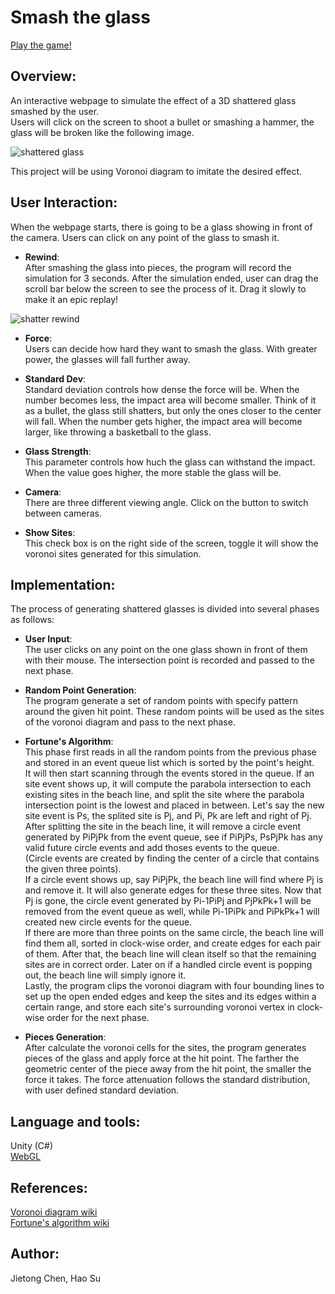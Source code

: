 # Smash the glass
[Play the game!](https://cjt-jackton.github.io/SmashTheGlass/)


## Overview:  
An interactive webpage to simulate the effect of a 3D shattered glass smashed by the user.  
Users will click on the screen to shoot a bullet or smashing a hammer, the glass will be broken like the following image.  
 
![shattered glass](https://drive.google.com/uc?export=view&id=1AE1TbY4XXa9fRjafJO_FuoPKG0kYE0gw)

This project will be using Voronoi diagram to imitate the desired effect.  

## User Interaction:  
When the webpage starts, there is going to be a glass showing in front of the camera. Users can click on any point of the glass to smash it.

- **Rewind**:  
After smashing the glass into pieces, the program will record the simulation for 3 seconds. After the simulation ended, user can drag the scroll bar below the screen to see the process of it. Drag it slowly to make it an epic replay!

![shatter rewind](https://drive.google.com/uc?export=view&id=1-unrMa9HZAYlKRz8h0O7FYPQ3JagxbJ3)

- **Force**:  
Users can decide how hard they want to smash the glass. With greater power, the glasses will fall further away.

- **Standard Dev**:  
Standard deviation controls how dense the force will be. When the number becomes less, the impact area will become smaller. Think of it as a bullet, the glass still shatters, but only the ones closer to the center will fall. When the number gets higher, the impact area will become larger, like throwing a basketball to the glass.

- **Glass Strength**:  
This parameter controls how huch the glass can withstand the impact. When the value goes higher, the more stable the glass will be.

- **Camera**:  
There are three different viewing angle. Click on the button to switch between cameras.

- **Show Sites**:  
This check box is on the right side of the screen, toggle it will show the voronoi sites generated for this simulation.

## Implementation:
The process of generating shattered glasses is divided into several phases as follows: 

- **User Input**:  
  The user clicks on any point on the one glass shown in front of them with their mouse. The intersection point is recorded and passed to the next phase.

- **Random Point Generation**:  
  The program generate a set of random points with specify pattern around the given hit point. These random points will be used as the sites of the voronoi diagram and pass to the next phase.

- **Fortune's Algorithm**:  
  This phase first reads in all the random points from the previous phase and stored in an event queue list which is sorted by the point's height.  
  It will then start scanning through the events stored in the queue. If an site event shows up, it will compute the parabola intersection to each existing sites in the beach line, and split the site where the parabola intersection point is the lowest and placed in between. Let's say the new site event is Ps, the splited site is Pj, and Pi, Pk are left and right of Pj. After splitting the site in the beach line, it will remove a circle event generated by PiPjPk from the event queue, see if PiPjPs, PsPjPk has any valid future circle events and add thoses events to the queue.  
  (Circle events are created by finding the center of a circle that contains the given three points).  
  If a circle event shows up, say PiPjPk, the beach line will find where Pj is and remove it. It will also generate edges for these three sites. Now that Pj is gone, the circle event generated by Pi-1PiPj and PjPkPk+1 will be removed from the event queue as well, while Pi-1PiPk and PiPkPk+1 will created new circle events for the queue.  
  If there are more than three points on the same circle, the beach line will find them all, sorted in clock-wise order, and create edges for each pair of them. After that, the beach line will clean itself so that the remaining sites are in correct order. Later on if a handled circle event is popping out, the beach line will simply ignore it.  
  Lastly, the program clips the voronoi diagram with four bounding lines to set up the open ended edges and keep the sites and its edges within a certain range, and store each site's surrounding voronoi vertex in clock-wise order for the next phase.

- **Pieces Generation**:  
  After calculate the voronoi cells for the sites, the program generates pieces of the glass and apply force at the hit point. The farther the geometric center of the piece away from the hit point, the smaller the force it takes. The force attenuation follows the standard distribution, with user defined standard deviation.

## Language and tools:  
Unity (C#)  
[WebGL](http://learningwebgl.com/blog/?p=11)  

## References:  
[Voronoi diagram wiki](https://en.wikipedia.org/wiki/Voronoi_diagram)  
[Fortune's algorithm wiki](https://en.wikipedia.org/wiki/Fortune%27s_algorithm)

## Author:  
Jietong Chen, Hao Su

